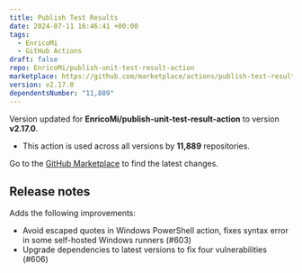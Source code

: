 ```yaml
---
title: Publish Test Results
date: 2024-07-11 16:46:41 +00:00
tags:
  - EnricoMi
  - GitHub Actions
draft: false
repo: EnricoMi/publish-unit-test-result-action
marketplace: https://github.com/marketplace/actions/publish-test-results
version: v2.17.0
dependentsNumber: "11,889"
---
```



Version updated for **EnricoMi/publish-unit-test-result-action** to version **v2.17.0**.
- This action is used across all versions by **11,889** repositories.

Go to the [GitHub Marketplace](https://github.com/marketplace/actions/publish-test-results) to find the latest changes.

## Release notes

Adds the following improvements:
- Avoid escaped quotes in Windows PowerShell action, fixes syntax error in some self-hosted Windows runners (#603)
- Upgrade dependencies to latest versions to fix four vulnerabilities (#606)
